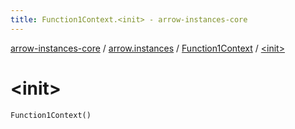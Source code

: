 ```yaml
---
title: Function1Context.<init> - arrow-instances-core
---
```


[arrow-instances-core](../../index.html) / [arrow.instances](../index.html) / [Function1Context](index.html) / [&lt;init&gt;](./-init-.html)

# &lt;init&gt;

`Function1Context()`